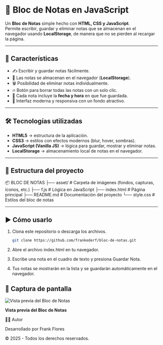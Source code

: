 # 📝 Bloc de Notas en JavaScript

Un **Bloc de Notas** simple hecho con **HTML, CSS y JavaScript**.  
Permite escribir, guardar y eliminar notas que se almacenan en el navegador usando **LocalStorage**, de manera que no se pierden al recargar la página.

---

## 🚀 Características

- ✍️ Escribir y guardar notas fácilmente.  
- 💾 Las notas se almacenan en el navegador (**LocalStorage**).  
- 🗑️ Posibilidad de eliminar notas individualmente.  
- 🔥 Botón para borrar todas las notas con un solo clic.  
- 📅 Cada nota incluye la **fecha y hora** en que fue guardada.  
- 🎨 Interfaz moderna y responsiva con un fondo atractivo.  

---

## 🛠️ Tecnologías utilizadas

- **HTML5** → estructura de la aplicación.  
- **CSS3** → estilos con efectos modernos (blur, hover, sombras).  
- **JavaScript (Vanilla JS)** → lógica para guardar, mostrar y eliminar notas.  
- **LocalStorage** → almacenamiento local de notas en el navegador.  

---

## 📂 Estructura del proyecto

📦 BLOC DE NOTAS
├── asset/       # Carpeta de imágenes (fondos, capturas, íconos, etc.)
├── f.js         # Lógica en JavaScript
├── index.html   # Página principal
├── README.md    # Documentación del proyecto
└── style.css    # Estilos del bloc de notas



---

## ▶️ Cómo usarlo

1. Clona este repositorio o descarga los archivos.
   ```bash
   git clone https://github.com/frankederf/bloc-de-notas.git

2.  Abre el archivo index.html en tu navegador. 

3. Escribe una nota en el cuadro de texto y presiona Guardar Nota.

4. Tus notas se mostrarán en la lista y se guardarán automáticamente en el navegador.

## 📸 Captura de pantalla

![Vista previa del Bloc de Notas](asset/bloc.png)

**Vista previa del Bloc de Notas**

👨‍💻 Autor

Desarrollado por Frank Flores

© 2025 - Todos los derechos reservados.
